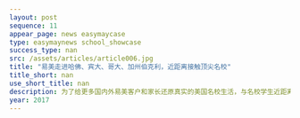 ```yaml
---
layout: post
sequence: 11
appear_page: news easymaycase
type: easymaynews school_showcase
success_type: nan
src: /assets/articles/article006.jpg
title: "易美走进哈佛、宾大、哥大、加州伯克利，近距离接触顶尖名校"
title_short: nan
use_short_title: nan
description: 为了给更多国内外易美客户和家长还原真实的美国名校生活，与名校学生近距离交流，增强企业本土化竞争优势，积累美国名校教育资源以及扩充专业化团队，易美团队在3月北美校园行结束两天后再次踏上征程，参加「燎原」4月校园行活动
year: 2017
---
```


